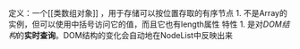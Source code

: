 定义：一个[[类数组对象]] ，用于存储可以按位置存取的有序节点
	1. 不是Array的实例，但可以使用中括号访问它的值，而且它也有length属性
特性
	1. 是对*DOM结构*的**实时查询**。DOM结构的变化会自动地在NodeList中反映出来
